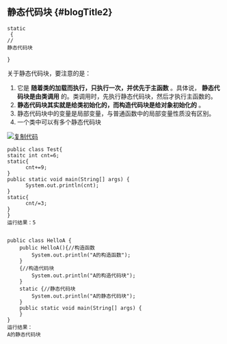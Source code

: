 ## 静态代码块 {#blogTitle2}

```
static
 {
//
静态代码块    

}
```

关于静态代码块，要注意的是：

1. 它是
   **随着类的加载而执行，只执行一次，并优先于主函数**
   。具体说，
   **静态代码块是由类调用**
   的。类调用时，先执行静态代码块，然后才执行主函数的。
2. **静态代码块其实就是给类初始化的，而构造代码块是给对象初始化的**
   。
3. 静态代码块中的变量是局部变量，与普通函数中的局部变量性质没有区别。
4. 一个类中可以有多个静态代码块

[![](https://common.cnblogs.com/images/copycode.gif "复制代码")](javascript:void%280%29;)

```
public class Test{
staitc int cnt=6;
static{
      cnt+=9;
}
public static void main(String[] args) {
      System.out.println(cnt);
}
static{
      cnt/=3;
}
}
运行结果：5


public class HelloA {
    public HelloA(){//构造函数
        System.out.println("A的构造函数");    
    }
    {//构造代码块
        System.out.println("A的构造代码块");    
    }
    static {//静态代码块
        System.out.println("A的静态代码块");        
    }
    public static void main(String[] args) {
    }
}
运行结果：
A的静态代码块
```



